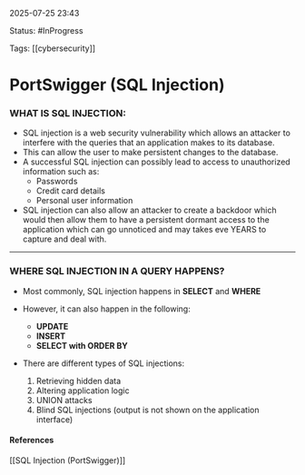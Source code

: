 
2025-07-25 23:43

Status: #InProgress 

Tags: [[cybersecurity]]

# PortSwigger (SQL Injection)

### WHAT IS SQL INJECTION:

- SQL injection is a web security vulnerability which allows an attacker to interfere with the queries that an application makes to its database.
- This can allow the user to make persistent changes to the database.
- A successful SQL injection can possibly lead to access to unauthorized information such as:
	- Passwords
	- Credit card details
	- Personal user information
- SQL injection can also allow an attacker to create a backdoor which would then allow them to have a persistent dormant access to the application which can go unnoticed and may takes eve YEARS to capture and deal with.

___

### WHERE SQL INJECTION IN A QUERY HAPPENS?

- Most commonly, SQL injection happens in **SELECT** and **WHERE**
- However, it can also happen in the following:
	- **UPDATE**
	- **INSERT**
	- **SELECT with ORDER BY**

- There are different types of SQL injections:
	1. Retrieving hidden data
	2. Altering application logic
	3. UNION attacks
	4. Blind SQL injections (output is not shown on the application interface)





#### References
[[SQL Injection (PortSwigger)]]